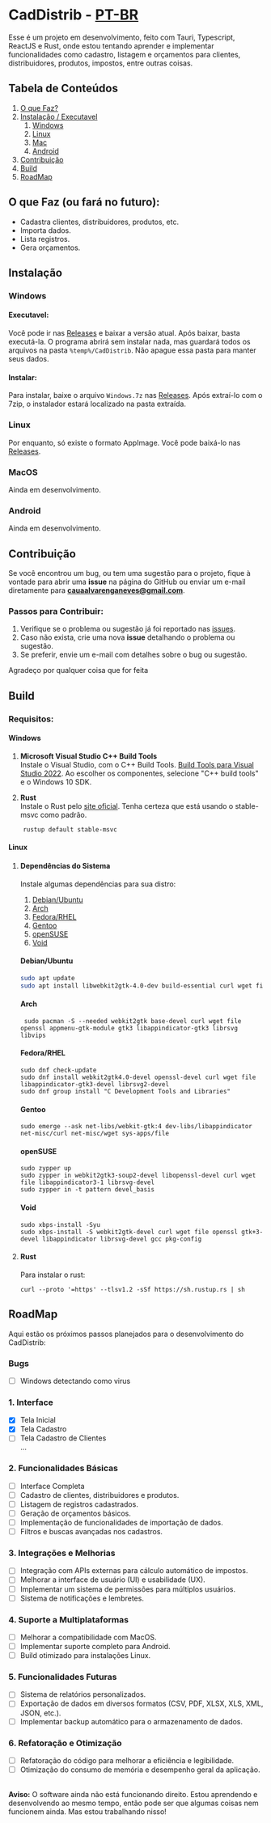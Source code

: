 # CadDistrib - [PT-BR](./README-EN.md)
Esse é um projeto em desenvolvimento, feito com Tauri, Typescript, ReactJS e Rust, onde estou tentando aprender e implementar funcionalidades como cadastro, listagem e orçamentos para clientes, distribuidores, produtos, impostos, entre outras coisas.

## Tabela de Conteúdos
1. [O que Faz?](#o-que-faz)
2. [Instalação / Executavel](#instalação)
   1. [Windows](#windows)
   2. [Linux](#linux)
   3. [Mac](#mac)
   4. [Android](#android)
3. [Contribuição](#contribuição)
4. [Build](#build)
5. [RoadMap](#roadmap)

## O que Faz (ou fará no futuro):
- Cadastra clientes, distribuidores, produtos, etc.
- Importa dados.
- Lista registros.
- Gera orçamentos.

## Instalação

### Windows
#### Executavel:
Você pode ir nas [Releases](https://github.com/Caua726/CadDistrib/releases) e baixar a versão atual. Após baixar, basta executá-la. O programa abrirá sem instalar nada, mas guardará todos os arquivos na pasta `%temp%/CadDistrib`. Não apague essa pasta para manter seus dados.

#### Instalar:
Para instalar, baixe o arquivo `Windows.7z` nas [Releases](https://github.com/Caua726/CadDistrib/releases). Após extraí-lo com o 7zip, o instalador estará localizado na pasta extraída.

### Linux
Por enquanto, só existe o formato AppImage. Você pode baixá-lo nas [Releases](https://github.com/Caua726/CadDistrib/releases).

### MacOS
Ainda em desenvolvimento.

### Android
Ainda em desenvolvimento.

## Contribuição

Se você encontrou um bug, ou tem uma sugestão para o projeto, fique à vontade para abrir uma **issue** na página do GitHub ou enviar um e-mail diretamente para **cauaalvarenganeves@gmail.com**. 

### Passos para Contribuir:
1. Verifique se o problema ou sugestão já foi reportado nas [issues](https://github.com/Caua726/CadDistrib/issues).
2. Caso não exista, crie uma nova **issue** detalhando o problema ou sugestão.
3. Se preferir, envie um e-mail com detalhes sobre o bug ou sugestão.

Agradeço por qualquer coisa que for feita
## Build

### Requisitos:

#### Windows
1. **Microsoft Visual Studio C++ Build Tools**  
   Instale o Visual Studio, com o C++ Build Tools. [Build Tools para Visual Studio 2022](https://visualstudio.microsoft.com/visual-cpp-build-tools/). Ao escolher os componentes, selecione "C++ build tools" e o Windows 10 SDK.

2. **Rust**  
   Instale o Rust pelo [site oficial](https://www.rust-lang.org/tools/install).
    Tenha certeza que está usando o stable-msvc como padrão.
```
    rustup default stable-msvc
```

#### Linux
1. #### Dependências do Sistema  
   Instale algumas dependências para sua distro:
   1. [Debian/Ubuntu](#debianubuntu)
   2. [Arch](#arch)
   3. [Fedora/RHEL](#fedorarhel)
   4. [Gentoo](#gentoo)
   5. [openSUSE](#opensuse)
   6. [Void](#void)

   #### Debian/Ubuntu
   ```bash
   sudo apt update
   sudo apt install libwebkit2gtk-4.0-dev build-essential curl wget file libssl-dev libgtk-3-dev libayatana-appindicator3-dev librsvg2-dev
   ```

   #### Arch
   ```sudo pacman -Syu
    sudo pacman -S --needed webkit2gtk base-devel curl wget file openssl appmenu-gtk-module gtk3 libappindicator-gtk3 librsvg libvips
    ```

    #### Fedora/RHEL
    ```
    sudo dnf check-update
    sudo dnf install webkit2gtk4.0-devel openssl-devel curl wget file libappindicator-gtk3-devel librsvg2-devel
    sudo dnf group install "C Development Tools and Libraries"
    ```

    #### Gentoo
    ```
    sudo emerge --ask net-libs/webkit-gtk:4 dev-libs/libappindicator net-misc/curl net-misc/wget sys-apps/file
    ```

    #### openSUSE
    ```
    sudo zypper up
    sudo zypper in webkit2gtk3-soup2-devel libopenssl-devel curl wget file libappindicator3-1 librsvg-devel
    sudo zypper in -t pattern devel_basis
    ```

    #### Void
    ```
    sudo xbps-install -Syu
    sudo xbps-install -S webkit2gtk-devel curl wget file openssl gtk+3-devel libappindicator librsvg-devel gcc pkg-config
    ```

2.  #### Rust
    Para instalar o rust:
    ```
    curl --proto '=https' --tlsv1.2 -sSf https://sh.rustup.rs | sh
    ```

## RoadMap

Aqui estão os próximos passos planejados para o desenvolvimento do CadDistrib:

### Bugs
- [ ] Windows detectando como virus

### 1. Interface
- [x] Tela Inicial
- [x] Tela Cadastro
- [ ] Tela Cadastro de Clientes<br>...

### 2. Funcionalidades Básicas

- [ ] Interface Completa
- [ ] Cadastro de clientes, distribuidores e produtos.
- [ ] Listagem de registros cadastrados.
- [ ] Geração de orçamentos básicos.
- [ ] Implementação de funcionalidades de importação de dados.
- [ ] Filtros e buscas avançadas nos cadastros.

### 3. Integrações e Melhorias
- [ ] Integração com APIs externas para cálculo automático de impostos.
- [ ] Melhorar a interface de usuário (UI) e usabilidade (UX).
- [ ] Implementar um sistema de permissões para múltiplos usuários.
- [ ] Sistema de notificações e lembretes.

### 4. Suporte a Multiplataformas
- [ ] Melhorar a compatibilidade com MacOS.
- [ ] Implementar suporte completo para Android.
- [ ] Build otimizado para instalações Linux.

### 5. Funcionalidades Futuras
- [ ] Sistema de relatórios personalizados.
- [ ] Exportação de dados em diversos formatos (CSV, PDF, XLSX, XLS, XML, JSON, etc.).
- [ ] Implementar backup automático para o armazenamento de dados.

### 6. Refatoração e Otimização
- [ ] Refatoração do código para melhorar a eficiência e legibilidade.
- [ ] Otimização do consumo de memória e desempenho geral da aplicação.
<br><br>

**Aviso:** O software ainda não está funcionando direito. Estou aprendendo e desenvolvendo ao mesmo tempo, então pode ser que algumas coisas nem funcionem ainda. Mas estou trabalhando nisso!
